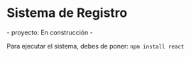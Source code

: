 <h1> Sistema de Registro </h1>
-  proyecto: En construcción -

Para ejecutar el sistema, debes de poner:
```npm install react```
